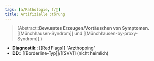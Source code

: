 ```yaml
---
tags: [a/Pathologie, f/💭]
title: Artifizielle Störung
---
```

> (Abstract::**Bewusstes Erzeugen/Vortäuschen von Symptomen.** [[Münchhausen-Syndrom]] und [[Münchhausen-by-proxy-Syndrom]].)
- **Diagnostik**:: [[Red Flags]] "Arzthopping"
- **DD**:: [[Borderline-Typ]]/[[SVV]] (nicht heimlich)